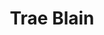 ---
title: Trae Blain
me_title: I am Trae Blain
me_content: >
  <p>I'm 3 parts Husband, 2 parts Father, 1 part Geek, 2 parts Christ-follower, 6 parts Sarcasm, and 9 parts Sexy...wait...that's too many parts.</p>
  <p>Here I <a href="#notebook">wax poetic</a>, <a href="#activity">perambulate</a> a bit, <a href="#reads">read profusely</a>, offer <a href="#tweet">hot opinions</a>, <a href="#code">code</a>...I'm a coder..., <a href="#listen">jam</a>, watch <a href="#moviefilm">movie films</a>, <a href="#tube">my stories</a>, and <a href="#gaming">gameplay</a>.</p>
goodreads: https://www.goodreads.com/user_challenges/26722760
description: "List of writings of Trae Blain..."
---